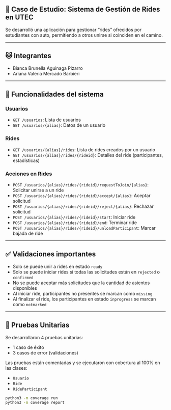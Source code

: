 
## 📌 Caso de Estudio: Sistema de Gestión de Rides en UTEC

Se desarrolló una aplicación para gestionar “rides” ofrecidos por estudiantes con auto, permitiendo a otros unirse si coinciden en el camino.

---

## 🐱 Integrantes

- Bianca Brunella Aguinaga Pizarro
- Ariana Valeria Mercado Barbieri

---

## 🚀 Funcionalidades del sistema

### Usuarios
- `GET /usuarios`: Lista de usuarios
- `GET /usuarios/{alias}`: Datos de un usuario

### Rides
- `GET /usuarios/{alias}/rides`: Lista de rides creados por un usuario
- `GET /usuarios/{alias}/rides/{rideid}`: Detalles del ride (participantes, estadísticas)

### Acciones en Rides
- `POST /usuarios/{alias}/rides/{rideid}/requestToJoin/{alias}`: Solicitar unirse a un ride
- `POST /usuarios/{alias}/rides/{rideid}/accept/{alias}`: Aceptar solicitud
- `POST /usuarios/{alias}/rides/{rideid}/reject/{alias}`: Rechazar solicitud
- `POST /usuarios/{alias}/rides/{rideid}/start`: Iniciar ride
- `POST /usuarios/{alias}/rides/{rideid}/end`: Terminar ride
- `POST /usuarios/{alias}/rides/{rideid}/unloadParticipant`: Marcar bajada de ride

---

## ✅ Validaciones importantes

- Solo se puede unir a rides en estado `ready`
- Solo se puede iniciar rides si todas las solicitudes están en `rejected` o `confirmed`
- No se puede aceptar más solicitudes que la cantidad de asientos disponibles
- Al iniciar ride, participantes no presentes se marcan como `missing`
- Al finalizar el ride, los participantes en estado `inprogress` se marcan como `notmarked`

---

## 🧪 Pruebas Unitarias

Se desarrollaron 4 pruebas unitarias:
- 1 caso de éxito
- 3 casos de error (validaciones)

Las pruebas están comentadas y se ejecutaron con cobertura al 100% en las clases:
- `Usuario`
- `Ride`
- `RideParticipant`

```bash
python3 -m coverage run
python3 -m coverage report
```